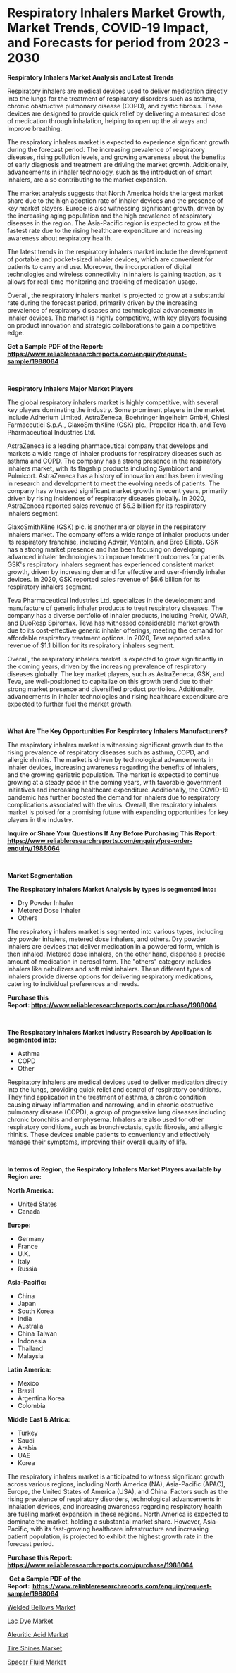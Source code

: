 <p><h1>Respiratory Inhalers Market Growth, Market Trends, COVID-19 Impact, and Forecasts for period from 2023 - 2030</h1></p><p><strong>Respiratory Inhalers Market Analysis and Latest Trends</strong></p>
<p><p>Respiratory inhalers are medical devices used to deliver medication directly into the lungs for the treatment of respiratory disorders such as asthma, chronic obstructive pulmonary disease (COPD), and cystic fibrosis. These devices are designed to provide quick relief by delivering a measured dose of medication through inhalation, helping to open up the airways and improve breathing.</p><p>The respiratory inhalers market is expected to experience significant growth during the forecast period. The increasing prevalence of respiratory diseases, rising pollution levels, and growing awareness about the benefits of early diagnosis and treatment are driving the market growth. Additionally, advancements in inhaler technology, such as the introduction of smart inhalers, are also contributing to the market expansion.</p><p>The market analysis suggests that North America holds the largest market share due to the high adoption rate of inhaler devices and the presence of key market players. Europe is also witnessing significant growth, driven by the increasing aging population and the high prevalence of respiratory diseases in the region. The Asia-Pacific region is expected to grow at the fastest rate due to the rising healthcare expenditure and increasing awareness about respiratory health.</p><p>The latest trends in the respiratory inhalers market include the development of portable and pocket-sized inhaler devices, which are convenient for patients to carry and use. Moreover, the incorporation of digital technologies and wireless connectivity in inhalers is gaining traction, as it allows for real-time monitoring and tracking of medication usage.</p><p>Overall, the respiratory inhalers market is projected to grow at a substantial rate during the forecast period, primarily driven by the increasing prevalence of respiratory diseases and technological advancements in inhaler devices. The market is highly competitive, with key players focusing on product innovation and strategic collaborations to gain a competitive edge.</p></p>
<p><strong>Get a Sample PDF of the Report:&nbsp; <a href="https://www.reliableresearchreports.com/enquiry/request-sample/1988064">https://www.reliableresearchreports.com/enquiry/request-sample/1988064</a></strong></p>
<p>&nbsp;</p>
<p><strong>Respiratory Inhalers Major Market Players</strong></p>
<p><p>The global respiratory inhalers market is highly competitive, with several key players dominating the industry. Some prominent players in the market include Adherium Limited, AstraZeneca, Boehringer Ingelheim GmbH, Chiesi Farmaceutici S.p.A., GlaxoSmithKline (GSK) plc., Propeller Health, and Teva Pharmaceutical Industries Ltd.</p><p>AstraZeneca is a leading pharmaceutical company that develops and markets a wide range of inhaler products for respiratory diseases such as asthma and COPD. The company has a strong presence in the respiratory inhalers market, with its flagship products including Symbicort and Pulmicort. AstraZeneca has a history of innovation and has been investing in research and development to meet the evolving needs of patients. The company has witnessed significant market growth in recent years, primarily driven by rising incidences of respiratory diseases globally. In 2020, AstraZeneca reported sales revenue of $5.3 billion for its respiratory inhalers segment.</p><p>GlaxoSmithKline (GSK) plc. is another major player in the respiratory inhalers market. The company offers a wide range of inhaler products under its respiratory franchise, including Advair, Ventolin, and Breo Ellipta. GSK has a strong market presence and has been focusing on developing advanced inhaler technologies to improve treatment outcomes for patients. GSK's respiratory inhalers segment has experienced consistent market growth, driven by increasing demand for effective and user-friendly inhaler devices. In 2020, GSK reported sales revenue of $6.6 billion for its respiratory inhalers segment.</p><p>Teva Pharmaceutical Industries Ltd. specializes in the development and manufacture of generic inhaler products to treat respiratory diseases. The company has a diverse portfolio of inhaler products, including ProAir, QVAR, and DuoResp Spiromax. Teva has witnessed considerable market growth due to its cost-effective generic inhaler offerings, meeting the demand for affordable respiratory treatment options. In 2020, Teva reported sales revenue of $1.1 billion for its respiratory inhalers segment.</p><p>Overall, the respiratory inhalers market is expected to grow significantly in the coming years, driven by the increasing prevalence of respiratory diseases globally. The key market players, such as AstraZeneca, GSK, and Teva, are well-positioned to capitalize on this growth trend due to their strong market presence and diversified product portfolios. Additionally, advancements in inhaler technologies and rising healthcare expenditure are expected to further fuel the market growth.</p></p>
<p>&nbsp;</p>
<p><strong>What Are The Key Opportunities For Respiratory Inhalers Manufacturers?</strong></p>
<p><p>The respiratory inhalers market is witnessing significant growth due to the rising prevalence of respiratory diseases such as asthma, COPD, and allergic rhinitis. The market is driven by technological advancements in inhaler devices, increasing awareness regarding the benefits of inhalers, and the growing geriatric population. The market is expected to continue growing at a steady pace in the coming years, with favorable government initiatives and increasing healthcare expenditure. Additionally, the COVID-19 pandemic has further boosted the demand for inhalers due to respiratory complications associated with the virus. Overall, the respiratory inhalers market is poised for a promising future with expanding opportunities for key players in the industry.</p></p>
<p><strong>Inquire or Share Your Questions If Any Before Purchasing This Report: <a href="https://www.reliableresearchreports.com/enquiry/pre-order-enquiry/1988064">https://www.reliableresearchreports.com/enquiry/pre-order-enquiry/1988064</a></strong></p>
<p>&nbsp;</p>
<p><strong>Market Segmentation</strong></p>
<p><strong>The Respiratory Inhalers Market Analysis by types is segmented into:</strong></p>
<p><ul><li>Dry Powder Inhaler</li><li>Metered Dose Inhaler</li><li>Others</li></ul></p>
<p><p>The respiratory inhalers market is segmented into various types, including dry powder inhalers, metered dose inhalers, and others. Dry powder inhalers are devices that deliver medication in a powdered form, which is then inhaled. Metered dose inhalers, on the other hand, dispense a precise amount of medication in aerosol form. The "others" category includes inhalers like nebulizers and soft mist inhalers. These different types of inhalers provide diverse options for delivering respiratory medications, catering to individual preferences and needs.</p></p>
<p><strong>Purchase this Report:&nbsp;<a href="https://www.reliableresearchreports.com/purchase/1988064">https://www.reliableresearchreports.com/purchase/1988064</a></strong></p>
<p>&nbsp;</p>
<p><strong>The Respiratory Inhalers Market Industry Research by Application is segmented into:</strong></p>
<p><ul><li>Asthma</li><li>COPD</li><li>Other</li></ul></p>
<p><p>Respiratory inhalers are medical devices used to deliver medication directly into the lungs, providing quick relief and control of respiratory conditions. They find application in the treatment of asthma, a chronic condition causing airway inflammation and narrowing, and in chronic obstructive pulmonary disease (COPD), a group of progressive lung diseases including chronic bronchitis and emphysema. Inhalers are also used for other respiratory conditions, such as bronchiectasis, cystic fibrosis, and allergic rhinitis. These devices enable patients to conveniently and effectively manage their symptoms, improving their overall quality of life.</p></p>
<p>&nbsp;</p>
<p><strong>In terms of Region, the Respiratory Inhalers Market Players available by Region are:</strong></p>
<p>
    <p> <strong> North America: </strong>
        <ul>
            <li>United States</li>
            <li>Canada</li>
        </ul>
        </p> 
    <p> <strong> Europe: </strong>
        <ul>
            <li>Germany</li>
            <li>France</li>
            <li>U.K.</li>
            <li>Italy</li>
            <li>Russia</li>
        </ul>
        </p> 
    <p> <strong> Asia-Pacific: </strong>
        <ul>
            <li>China</li>
            <li>Japan</li>
            <li>South Korea</li>
            <li>India</li>
            <li>Australia</li>
            <li>China Taiwan</li>
            <li>Indonesia</li>
            <li>Thailand</li>
            <li>Malaysia</li>
        </ul>
        </p> 
    <p> <strong> Latin America: </strong>
        <ul>
            <li>Mexico</li>
            <li>Brazil</li>
            <li>Argentina Korea</li>
            <li>Colombia</li>
        </ul>
        </p> 
    <p> <strong> Middle East & Africa: </strong>
        <ul>
            <li>Turkey</li>
            <li>Saudi</li>
            <li>Arabia</li>
            <li>UAE</li>
            <li>Korea</li>
        </ul>
    </p>
    </p>
<p><p>The respiratory inhalers market is anticipated to witness significant growth across various regions, including North America (NA), Asia-Pacific (APAC), Europe, the United States of America (USA), and China. Factors such as the rising prevalence of respiratory disorders, technological advancements in inhalation devices, and increasing awareness regarding respiratory health are fueling market expansion in these regions. North America is expected to dominate the market, holding a substantial market share. However, Asia-Pacific, with its fast-growing healthcare infrastructure and increasing patient population, is projected to exhibit the highest growth rate in the forecast period.</p></p>
<p><strong>Purchase this Report: <a href="https://www.reliableresearchreports.com/purchase/1988064">https://www.reliableresearchreports.com/purchase/1988064</a></strong></p>
<p>&nbsp;<strong>Get a Sample PDF of the Report:&nbsp;&nbsp;<a href="https://www.reliableresearchreports.com/enquiry/request-sample/1988064">https://www.reliableresearchreports.com/enquiry/request-sample/1988064</a></strong></p>
<p><strong></strong></p>
<p><p><a href="https://medium.com/@marcoslemke2023/welded-bellows-market-the-key-to-successful-business-strategy-forecast-till-2030-7a89a919a461">Welded Bellows Market</a></p><p><a href="https://medium.com/@adellalesch/lac-dye-market-size-and-market-trends-complete-industry-overview-2023-to-2030-6425a47b37c0">Lac Dye Market</a></p><p><a href="https://medium.com/@robbleannon/aleuritic-acid-market-exploring-market-share-market-trends-and-future-growth-adcb8aa26a68">Aleuritic Acid Market</a></p><p><a href="https://medium.com/@russpollich/tire-shines-market-comprehensive-assessment-by-type-application-and-geography-eb469f8cf3ec">Tire Shines Market</a></p><p><a href="https://medium.com/@siennaferry2023/spacer-fluid-market-competitive-analysis-market-trends-and-forecast-to-2030-13902f7e90f8">Spacer Fluid Market</a></p></p>